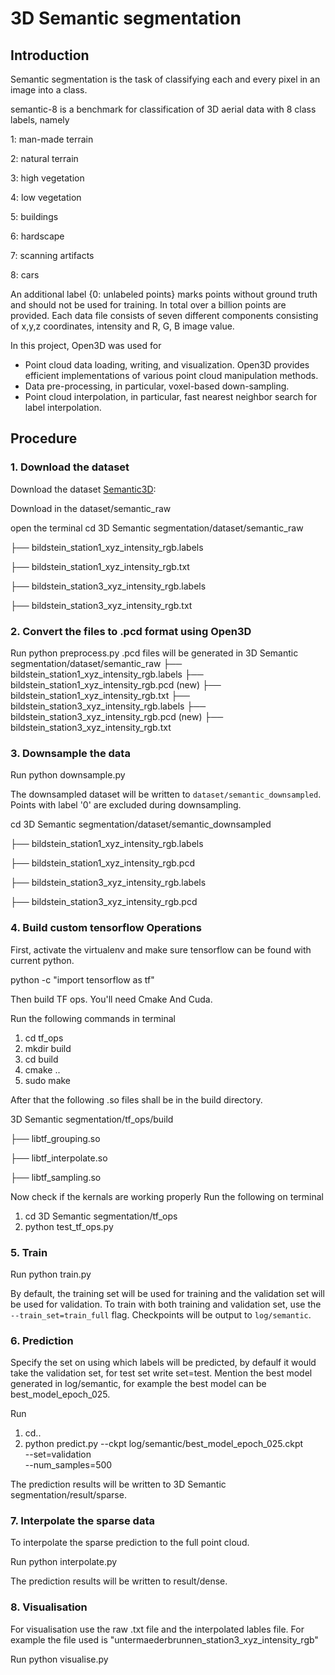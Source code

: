# 3D Semantic segmentation

## Introduction

Semantic segmentation is the task of classifying each and every pixel in an image into a class.

semantic-8 is a benchmark for classification of 3D aerial data with 8 class labels, namely

1: man-made terrain

2: natural terrain

3: high vegetation

4: low vegetation

5: buildings

6: hardscape

7: scanning artifacts

8: cars

An additional label {0: unlabeled points} marks points without ground truth and should
not be used for training. In total over a billion points are provided.
Each data file consists of seven different components consisting of x,y,z coordinates,
intensity and R, G, B image value.

In this project, Open3D was used for
- Point cloud data loading, writing, and visualization. Open3D provides efficient
  implementations of various point cloud manipulation methods.
- Data pre-processing, in particular, voxel-based down-sampling.
- Point cloud interpolation, in particular, fast nearest neighbor search for label
  interpolation.

## Procedure

### 1. Download the dataset

Download the dataset [Semantic3D](http://www.semantic3d.net): 

Download in the dataset/semantic_raw 

open the terminal
cd 3D Semantic segmentation/dataset/semantic_raw

├── bildstein_station1_xyz_intensity_rgb.labels 

├── bildstein_station1_xyz_intensity_rgb.txt

├── bildstein_station3_xyz_intensity_rgb.labels

├── bildstein_station3_xyz_intensity_rgb.txt

### 2. Convert the files to .pcd format using Open3D

Run
python preprocess.py
.pcd files will be generated in
3D Semantic segmentation/dataset/semantic_raw
├── bildstein_station1_xyz_intensity_rgb.labels
├── bildstein_station1_xyz_intensity_rgb.pcd (new)
├── bildstein_station1_xyz_intensity_rgb.txt
├── bildstein_station3_xyz_intensity_rgb.labels
├── bildstein_station3_xyz_intensity_rgb.pcd (new)
├── bildstein_station3_xyz_intensity_rgb.txt

### 3. Downsample the data

Run
python downsample.py

The downsampled dataset will be written to `dataset/semantic_downsampled`. Points with
label '0' are excluded during downsampling.

cd 3D Semantic segmentation/dataset/semantic_downsampled

├── bildstein_station1_xyz_intensity_rgb.labels

├── bildstein_station1_xyz_intensity_rgb.pcd

├── bildstein_station3_xyz_intensity_rgb.labels

├── bildstein_station3_xyz_intensity_rgb.pcd

### 4. Build custom tensorflow Operations
First, activate the virtualenv and make sure tensorflow can be found with current python.

python -c "import tensorflow as tf"

Then build TF ops. You'll need Cmake And Cuda.

Run the following commands in terminal
1. cd tf_ops
2. mkdir build
3. cd build
4. cmake ..
5. sudo make

After that the following .so files shall be in the build directory.

3D Semantic segmentation/tf_ops/build

├── libtf_grouping.so

├── libtf_interpolate.so

├── libtf_sampling.so

Now check if the kernals are working properly 
Run the following on terminal

1. cd 3D Semantic segmentation/tf_ops
2. python test_tf_ops.py

### 5. Train

Run
python train.py


By default, the training set will be used for training and the validation set
will be used for validation. To train with both training and validation set,
use the `--train_set=train_full` flag. Checkpoints will be output to
`log/semantic`.

### 6. Prediction

Specify the set on using which labels will be predicted, by defaulf it would take the validation set, for test set write set=test.
Mention the best model generated in log/semantic, for example the best model can be best_model_epoch_025.

Run 
1. cd..
2. python predict.py --ckpt log/semantic/best_model_epoch_025.ckpt \
                  --set=validation \
                  --num_samples=500

The prediction results will be written to 3D Semantic segmentation/result/sparse.

### 7. Interpolate the sparse data

To interpolate the sparse prediction to the full point cloud.

Run
python interpolate.py

The prediction results will be written to result/dense.

### 8. Visualisation

For visualisation use the raw .txt file and the interpolated lables file.
For example the file used is "untermaederbrunnen_station3_xyz_intensity_rgb"

Run
python visualise.py




